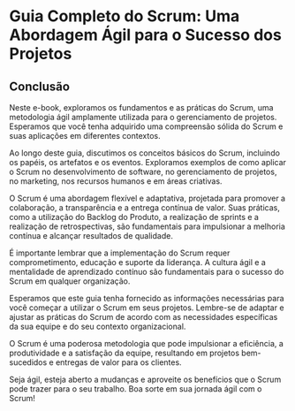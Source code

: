 # Guia Completo do Scrum: Uma Abordagem Ágil para o Sucesso dos Projetos

## Conclusão

Neste e-book, exploramos os fundamentos e as práticas do Scrum, uma metodologia ágil amplamente utilizada para o gerenciamento de projetos. Esperamos que você tenha adquirido uma compreensão sólida do Scrum e suas aplicações em diferentes contextos.

Ao longo deste guia, discutimos os conceitos básicos do Scrum, incluindo os papéis, os artefatos e os eventos. Exploramos exemplos de como aplicar o Scrum no desenvolvimento de software, no gerenciamento de projetos, no marketing, nos recursos humanos e em áreas criativas.

O Scrum é uma abordagem flexível e adaptativa, projetada para promover a colaboração, a transparência e a entrega contínua de valor. Suas práticas, como a utilização do Backlog do Produto, a realização de sprints e a realização de retrospectivas, são fundamentais para impulsionar a melhoria contínua e alcançar resultados de qualidade.

É importante lembrar que a implementação do Scrum requer comprometimento, educação e suporte da liderança. A cultura ágil e a mentalidade de aprendizado contínuo são fundamentais para o sucesso do Scrum em qualquer organização.

Esperamos que este guia tenha fornecido as informações necessárias para você começar a utilizar o Scrum em seus projetos. Lembre-se de adaptar e ajustar as práticas do Scrum de acordo com as necessidades específicas da sua equipe e do seu contexto organizacional.

O Scrum é uma poderosa metodologia que pode impulsionar a eficiência, a produtividade e a satisfação da equipe, resultando em projetos bem-sucedidos e entregas de valor para os clientes.

Seja ágil, esteja aberto a mudanças e aproveite os benefícios que o Scrum pode trazer para o seu trabalho. Boa sorte em sua jornada ágil com o Scrum!

